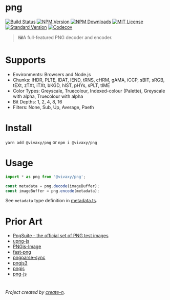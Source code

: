 # png

[![Build Status][travis-image]][travis-url]
[![NPM Version][npm-version-image]][npm-url]
[![NPM Downloads][npm-downloads-image]][npm-url]
[![MIT License][license-image]][license-url]
[![Standard Version][standard-version-image]][standard-version-url]
[![Codecov][codecov-image]][codecov-url]

> 🖼A full-featured PNG decoder and encoder.

# Supports

- Environments: Browsers and Node.js
- Chunks: IHDR, PLTE, IDAT, IEND, tRNS, cHRM, gAMA, iCCP, sBIT, sRGB, tEXt, zTXt, iTXt, bKGD, hIST, pHYs, sPLT, tIME
- Color Types: Greyscale, Truecolour, Indexed-colour (Palette), Greyscale with alpha, Truecolour with alpha
- Bit Depths: 1, 2, 4, 8, 16
- Filters: None, Sub, Up, Average, Paeth

# Install

`yarn add @vivaxy/png` or `npm i @vivaxy/png`

# Usage

```js
import * as png from '@vivaxy/png';

const metadata = png.decode(imageBuffer);
const imageBuffer = png.encode(metadata);
```

See `metadata` type definition in [metadata.ts](src/helpers/metadata.ts).

# Prior Art

- [PngSuite - the official set of PNG test images](http://www.schaik.com/pngsuite/)
- [upng-js](https://github.com/photopea/UPNG.js)
- [PNGjs-Image](https://github.com/YahooArchive/pngjs-image)
- [fast-png](https://github.com/image-js/fast-png)
- [pngparse-sync](https://github.com/mikolalysenko/pngparse-sync)
- [pngjs3](https://github.com/gforge/pngjs3)
- [pngjs](https://github.com/lukeapage/pngjs)
- [png-js](https://github.com/foliojs/png.js)

#

_Project created by [create-n](https://github.com/vivaxy/create-n)._

[travis-image]: https://img.shields.io/travis/vivaxy/png.svg?style=flat-square
[travis-url]: https://travis-ci.org/vivaxy/png
[npm-version-image]: https://img.shields.io/npm/v/@vivaxy/png.svg?style=flat-square
[npm-url]: https://www.npmjs.com/package/@vivaxy/png
[npm-downloads-image]: https://img.shields.io/npm/dt/@vivaxy/png.svg?style=flat-square
[license-image]: https://img.shields.io/npm/l/@vivaxy/png.svg?style=flat-square
[license-url]: LICENSE
[standard-version-image]: https://img.shields.io/badge/release-standard%20version-brightgreen.svg?style=flat-square
[standard-version-url]: https://github.com/conventional-changelog/standard-version
[codecov-image]: https://img.shields.io/codecov/c/github/vivaxy/png.svg?style=flat-square
[codecov-url]: https://codecov.io/gh/vivaxy/png
